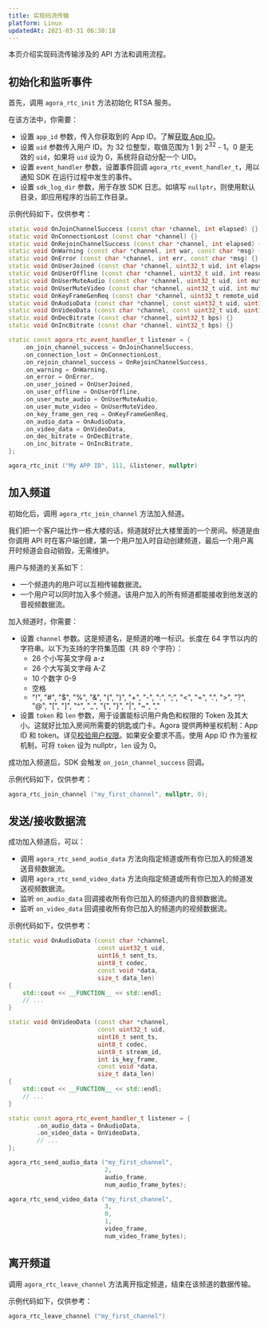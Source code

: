 ```yaml
---
title: 实现码流传输
platform: Linux
updatedAt: 2021-03-31 06:38:18
---
```

本页介绍实现码流传输涉及的 API 方法和调用流程。

## 初始化和监听事件
首先，调用 `agora_rtc_init` 方法初始化 RTSA 服务。

在该方法中，你需要：
- 设置 `app_id` 参数，传入你获取到的 App ID。了解[获取 App ID](./demo_guide_windows?platform=Windows#创建-agora-账号并获取-app-id)。
- 设置 `uid` 参数传入用户 ID。为 32 位整型，取值范围为 1 到 2<sup>32</sup> - 1。0 是无效的 `uid`，如果将 `uid` 设为 0，系统将自动分配一个 UID。
- 设置 `event_handler` 参数，设置事件回调 `agora_rtc_event_handler_t`，用以通知 SDK 在运行过程中发生的事件。
- 设置 `sdk_log_dir` 参数，用于存放 SDK 日志。如填写 `nullptr`，则使用默认目录，即应用程序的当前工作目录。

示例代码如下，仅供参考：

~~~c++
static void OnJoinChannelSuccess (const char *channel, int elapsed) {}
static void OnConnectionLost (const char *channel) {}
static void OnRejoinChannelSuccess (const char *channel, int elapsed) {}
static void OnWarning (const char *channel, int war, const char *msg) {}
static void OnError (const char *channel, int err, const char *msg) {}
static void OnUserJoined (const char *channel, uint32_t uid, int elapsed) {}
static void OnUserOffline (const char *channel, uint32_t uid, int reason) {}
static void OnUserMuteAudio (const char *channel, uint32_t uid, int muted) {}
static void OnUserMuteVideo (const char *channel, uint32_t uid, int muted) {}
static void OnKeyFrameGenReq (const char *channel, uint32_t remote_uid, uint8_t stream_id) {}
static void OnAudioData (const char *channel, const uint32_t uid, uint16_t sent_ts, uint8_t codec, const void *data, size_t data_len) {}
static void OnVideoData (const char *channel, const uint32_t uid, uint16_t sent_ts, uint8_t codec, uint8_t stream_id, int is_key_frame, const void *data, size_t data_len) {}
static void OnDecBitrate (const char *channel, uint32_t bps) {}
static void OnIncBitrate (const char *channel, uint32_t bps) {}

static const agora_rtc_event_handler_t listener = {
	.on_join_channel_success = OnJoinChannelSuccess,
	.on_connection_lost = OnConnectionLost,
	.on_rejoin_channel_success = OnRejoinChannelSuccess,
	.on_warning = OnWarning,
	.on_error = OnError,
	.on_user_joined = OnUserJoined,
	.on_user_offline = OnUserOffline,
	.on_user_mute_audio = OnUserMuteAudio,
	.on_user_mute_video = OnUserMuteVideo,
	.on_key_frame_gen_req = OnKeyFrameGenReq,
	.on_audio_data = OnAudioData,
	.on_video_data = OnVideoData,
	.on_dec_bitrate = OnDecBitrate,
	.on_inc_bitrate = OnIncBitrate,
};

agora_rtc_init ("My APP ID", 111, &listener, nullptr)
~~~

## 加入频道
初始化后，调用 `agora_rtc_join_channel` 方法加入频道。

我们把一个客户端比作一栋大楼的话，频道就好比大楼里面的一个房间。频道是由你调用 API 时在客户端创建，第一个用户加入时自动创建频道，最后一个用户离开时频道会自动销毁，无需维护。

用户与频道的关系如下：
* 一个频道内的用户可以互相传输数据流。
* 一个用户可以同时加入多个频道。该用户加入的所有频道都能接收到他发送的音视频数据流。

加入频道时，你需要：
- 设置 `channel` 参数。这是频道名，是频道的唯一标识。长度在 64 字节以内的字符串。以下为支持的字符集范围（共 89 个字符）：
	- 26 个小写英文字母 a-z
	- 26 个大写英文字母 A-Z
	- 10 个数字 0-9
	- 空格
	- "!", "#", "$", "%", "&", "(", ")", "+", "-", ":", ";", "<", "=", ".", ">", "?", "@", "[", "]", "^", "_", "{", "}", "|", "~", ","
- 设置 `token` 和 `len` 参数，用于设置能标识用户角色和权限的 Token 及其大小。这就好比加入房间所需要的钥匙或门卡。Agora 提供两种鉴权机制：App ID 和 token。详见[校验用户权限](https://docs.agora.io/cn/Agora%20Platform/token?platform=All%20Platforms)。如果安全要求不高，使用 App ID 作为鉴权机制，可将 `token` 设为 nullptr，`len` 设为 0。

成功加入频道后，SDK 会触发 `on_join_channel_success` 回调。

示例代码如下，仅供参考：
~~~c++
agora_rtc_join_channel ("my_first_channel", nullptr, 0);
~~~

## 发送/接收数据流
成功加入频道后，可以：

* 调用 `agora_rtc_send_audio_data` 方法向指定频道或所有你已加入的频道发送音频数据流。
* 调用 `agora_rtc_send_video_data` 方法向指定频道或所有你已加入的频道发送视频数据流。
* 监听 `on_audio_data` 回调接收所有你已加入的频道内的音频数据流。
* 监听 `on_video_data` 回调接收所有你已加入的频道内的视频数据流。

示例代码如下，仅供参考：
~~~c++
static void OnAudioData (const char *channel,
                         const uint32_t uid,
                         uint16_t sent_ts,
                         uint8_t codec,
                         const void *data,
                         size_t data_len)
{
	std::cout << __FUNCTION__ << std::endl;
	// ...
}

static void OnVideoData (const char *channel,
                         const uint32_t uid,
                         uint16_t sent_ts,
                         uint8_t codec,
                         uint8_t stream_id,
                         int is_key_frame,
                         const void *data,
                         size_t data_len)
{
	std::cout << __FUNCTION__ << std::endl;
	// ...
}

static const agora_rtc_event_handler_t listener = {
		.on_audio_data = OnAudioData,
		.on_video_data = OnVideoData,
		// ...
};

agora_rtc_send_audio_data ("my_first_channel",
                           2,
                           audio_frame,
                           num_audio_frame_bytes);

agora_rtc_send_video_data ("my_first_channel",
                           3,
                           0,
                           1,
                           video_frame,
                           num_video_frame_bytes);
~~~

## 离开频道

调用 `agora_rtc_leave_channel` 方法离开指定频道，结束在该频道的数据传输。

示例代码如下，仅供参考：
~~~c++
agora_rtc_leave_channel ("my_first_channel")
~~~
